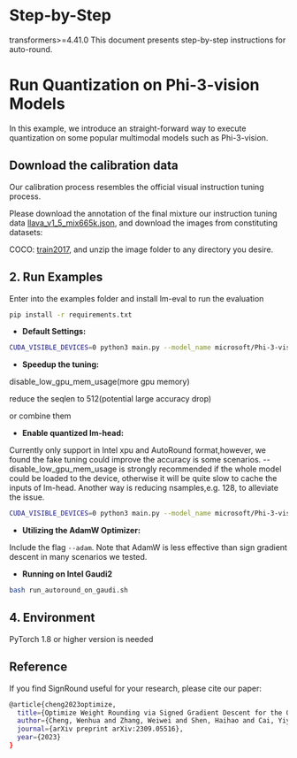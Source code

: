 Step-by-Step
============
transformers>=4.41.0
This document presents step-by-step instructions for auto-round.
# Run Quantization on Phi-3-vision Models

In this example, we introduce an straight-forward way to execute quantization on some popular multimodal models such as Phi-3-vision. 

## Download the calibration data

Our calibration process resembles the official visual instruction tuning process.

Please download the annotation of the final mixture our instruction tuning data [llava_v1_5_mix665k.json](https://huggingface.co/datasets/liuhaotian/LLaVA-Instruct-150K/blob/main/llava_v1_5_mix665k.json), and download the images from constituting datasets:

COCO: [train2017](http://images.cocodataset.org/zips/train2017.zip), and unzip the image folder to any directory you desire.


## 2. Run Examples
Enter into the examples folder and install lm-eval to run the evaluation
```bash
pip install -r requirements.txt
```

- **Default Settings:**
```bash
CUDA_VISIBLE_DEVICES=0 python3 main.py --model_name microsoft/Phi-3-vision-128k-instruct  --bits 4 --group_size 128
```

- **Speedup the tuning:**

disable_low_gpu_mem_usage(more gpu memory)

reduce the seqlen to 512(potential large accuracy drop)

or combine them

- **Enable quantized lm-head:**

Currently only support in Intel xpu and AutoRound format,however, we found the fake tuning could improve the accuracy is some scenarios. --disable_low_gpu_mem_usage is strongly recommended if the whole model could be loaded to the device, otherwise it will be quite slow to cache the inputs of lm-head. Another way is reducing nsamples,e.g. 128, to alleviate the issue.
```bash
CUDA_VISIBLE_DEVICES=0 python3 main.py --model_name microsoft/Phi-3-vision-128k-instruct  --bits 4 --group_size 128 --quant_lm_head --disable_low_gpu_mem_usage
```

- **Utilizing the AdamW Optimizer:**

Include the flag `--adam`. Note that AdamW is less effective than sign gradient descent in many scenarios we tested.

- **Running on Intel Gaudi2**
```bash
bash run_autoround_on_gaudi.sh
```


<!-- ## 4. Known Issues
* huggingface format model is not support yet, e.g. llava-1.5-7b-hf -->


## 4. Environment

PyTorch 1.8 or higher version is needed


## Reference
If you find SignRound useful for your research, please cite our paper:
```bash
@article{cheng2023optimize,
  title={Optimize Weight Rounding via Signed Gradient Descent for the Quantization of LLMs},
  author={Cheng, Wenhua and Zhang, Weiwei and Shen, Haihao and Cai, Yiyang and He, Xin and Lv, Kaokao},
  journal={arXiv preprint arXiv:2309.05516},
  year={2023}
}
```






